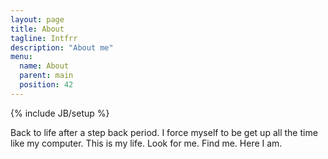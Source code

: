 ```yaml
---
layout: page
title: About
tagline: Intfrr
description: "About me"
menu:
  name: About
  parent: main
  position: 42
---
```

{% include JB/setup %}

Back to life after a step back period. I force myself to be get up all the time like my computer. This is my life. Look for me. Find me. Here I am.

